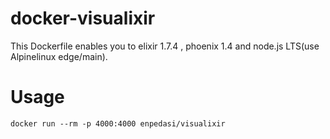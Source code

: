 # docker-visualixir
This Dockerfile enables you to elixir 1.7.4 , phoenix 1.4 and node.js LTS(use Alpinelinux edge/main).

# Usage

```
docker run --rm -p 4000:4000 enpedasi/visualixir
```
